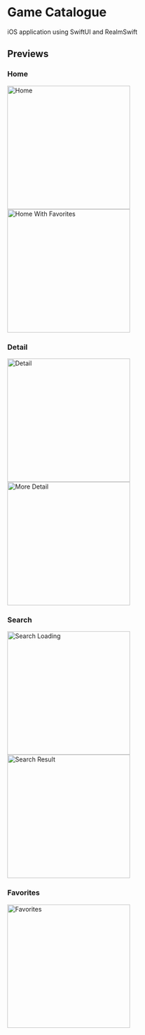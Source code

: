 # Game Catalogue

iOS application using SwiftUI and RealmSwift

## Previews

### Home
<img src="Screenshots/Home1.png" alt="Home" width="280"><img src="Screenshots/Home2.png" alt="Home With Favorites" width="280">

### Detail
<img src="Screenshots/Detail.png" alt="Detail" width="280"><img src="Screenshots/DetailMore.png" alt="More Detail" width="280">

### Search
<img src="Screenshots/SearchLoading.png" alt="Search Loading" width="280"><img src="Screenshots/SearchResult.png" alt="Search Result" width="280">

### Favorites
<img src="Screenshots/Favorites.png" alt="Favorites" width="280">
